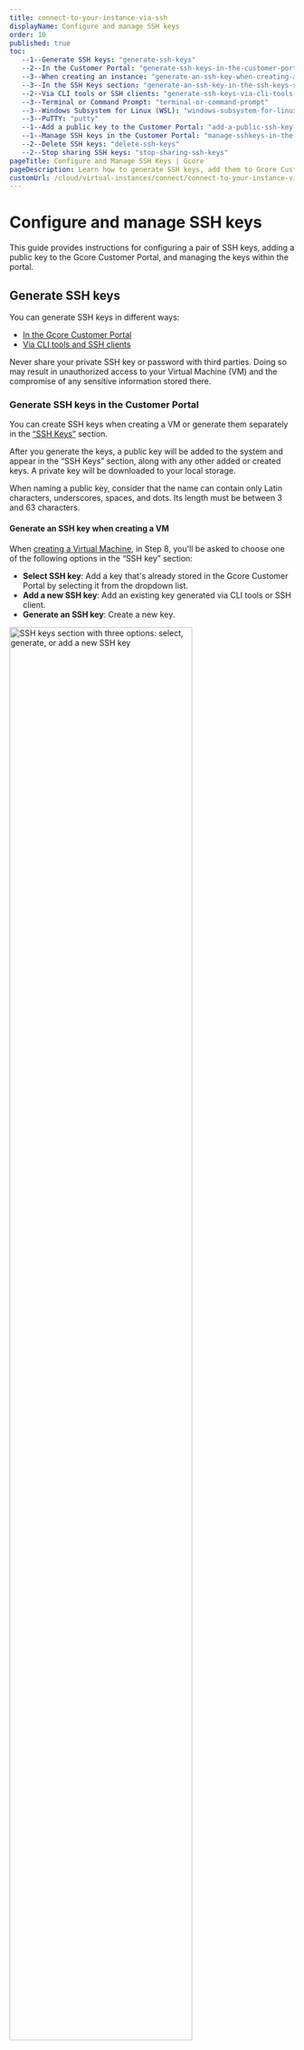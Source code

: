 ```yaml
---
title: connect-to-your-instance-via-ssh
displayName: Configure and manage SSH keys
order: 10
published: true
toc:
   --1--Generate SSH keys: "generate-ssh-keys"
   --2--In the Customer Portal: "generate-ssh-keys-in-the-customer-portal"
   --3--When creating an instance: "generate-an-ssh-key-when-creating-a-vm"
   --3--In the SSH Keys section: "generate-an-ssh-key-in-the-ssh-keys-section"
   --2--Via CLI tools or SSH clients: "generate-ssh-keys-via-cli-tools-or-ssh-clients"
   --3--Terminal or Command Prompt: "terminal-or-command-prompt"
   --3--Windows Subsystem for Linux (WSL): "windows-subsystem-for-linux-wsl"
   --3--PuTTY: "putty"
   --1--Add a public key to the Customer Portal: "add-a-public-ssh-key-to-the-customer-portal"
   --1--Manage SSH keys in the Customer Portal: "manage-sshkeys-in-the-customer-portal"
   --2--Delete SSH keys: "delete-ssh-keys"
   --2--Stop sharing SSH keys: "stop-sharing-ssh-keys"
pageTitle: Configure and Manage SSH Keys | Gcore
pageDescription: Learn how to generate SSH keys, add them to Gcore Customer Portal, delete them, and stop sharing the keys
customUrl: /cloud/virtual-instances/connect/connect-to-your-instance-via-ssh 
---
```

# Configure and manage SSH keys

This guide provides instructions for configuring a pair of SSH keys, adding a public key to the Gcore Customer Portal, and managing the keys within the portal.

## Generate SSH keys 

You can generate SSH keys in different ways: 

- [In the Gcore Customer Portal](https://gcore.com/docs/cloud/virtual-instances/connect/connect-to-your-instance-via-ssh#generate-ssh-keys-in-the-customer-portal)
- [Via CLI tools and SSH clients](https://gcore.com/docs/cloud/virtual-instances/connect/connect-to-your-instance-via-ssh#generate-ssh-keys-via-cli-tools-or-ssh-clients)

<alert-element type="warning" title="Warning">

Never share your private SSH key or password with third parties. Doing so may result in unauthorized access to your Virtual Machine (VM) and the compromise of any sensitive information stored there. 

</alert-element>

### Generate SSH keys in the Customer Portal

You can create SSH keys when creating a VM or generate them separately in the [“SSH Keys”](https://gcore.com/docs/cloud/virtual-instances/connect/connect-to-your-instance-via-ssh#generate-an-ssh-key-in-the-ssh-keys-section) section. 

After you generate the keys, a public key will be added to the system and appear in the “SSH Keys” section, along with any other added or created keys. A private key will be downloaded to your local storage.

<alert-element type="info" title="Info">

When naming a public key, consider that the name can contain only Latin characters, underscores, spaces, and dots. Its length must be between 3 and 63 characters.

</alert-element>

<tabset-element>

#### Generate an SSH key when creating a VM 

When <a href="https://gcore.com/docs/cloud/virtual-instances/create-an-instance" target="_blank">creating a Virtual Machine</a>, in Step 8, you'll be asked to choose one of the following options in the “SSH key” section:

- **Select SSH key**: Add a key that's already stored in the Gcore Customer Portal by selecting it from the dropdown list.
- **Add a new SSH key**: Add an existing key generated via CLI tools or SSH client.
- **Generate an SSH key**: Create a new key. 

<img src="https://assets.gcore.pro/docs/cloud/virtual-instances/connect/connect-to-your-instance-via-ssh/create-instance-ssh-keys.png" alt="SSH keys section with three options: select, generate, or add a new SSH key" width="80%">

To generate a key

1\. Select the **Generate SSH key** link.

1\. In a new dialog that opens, enter the key name to identify the key in the system. 

2\. Select **Create SSH key** and save the public key locally.

<img src="https://assets.gcore.pro/docs/cloud/virtual-instances/connect/connect-to-your-instance-via-ssh/autogenerate-ssh-key.png" alt="A dialog with options to name and create an SSH key" width="80%">
 
#### Generate an SSH key in the SSH Keys section 

You can generate a pair of SSH keys separately and then use a public key for authentication during the creation of your VM.

To generate the keys:

1\. In the Gcore Customer Portal, go to **Cloud** > **SSH Keys**.

2\. Click **Autogenerate SSH key**.

<img src="https://assets.gcore.pro/docs/cloud/virtual-instances/connect/connect-to-your-instance-via-ssh/cloud-ssh-keys-annotated.png" alt="An SSH keys tab in the Gcore Customer Portal" width="80%">

3\. Enter the key name and select **Create SSH key**.

<img src="https://assets.gcore.pro/docs/cloud/virtual-instances/connect/connect-to-your-instance-via-ssh/autogenerate-ssh-key.png" alt="A dialog with options to name and create an SSH key" width="80%">

4\. The public key will be added to a Virtual Machine and the private key will be saved to your local storage.

</tabset-element>

## Generate SSH keys via CLI tools or SSH clients

<tabset-element>

### Terminal or Command Prompt 

Follow these instructions to generate SSH keys on Linux, macOS, or Windows 10/11 devices:

1\. Open Terminal (Linux, macOS) or Command Prompt (cmd.exe on Windows).

2\. Run the following command to generate a key pair: 

```
ssh-keygen -t rsa -b 2048
```

You'll be asked to enter the file where the keys should be saved. You can specify a custom location (for example, `.ssh/`), or press **Enter** to save the keys to the default directory. The default directory is `~/.` for Linux/macOS and `C:\Users\\` for Windows.

4\. Press **Enter**.

5\. You’ll be asked to enter a password for the key as an additional security step. You can either create a password and enter it every time you connect via SSH or leave the field empty and press **Enter** to create the key without a password.

6\. Confirm the password by entering it again, or leave the field empty and press **Enter**. You can find your key in the default directory or in the custom location you've specified during the key creation.

7\. The public key will be saved in the .pub file. You need to add this public key to a VM as described in the [Add a public SSH key to the Customer Portal](https://gcore.com/docs/cloud/virtual-instances/connect/connect-to-your-instance-via-ssh#add-a-public-ssh-key-to-the-customer-portal) section. 

### Windows Subsystem for Linux (WSL)

You can use different distributions of Linux on Windows 11 to generate SSH keys and connect to your VM. To do this, you need to have WSL installed on your device.  

<alert-element type="info" title="Info">

To install WSL, follow the instructions from the official Microsoft guide: <a href="https://learn.microsoft.com/en-us/windows/wsl/install" target="_blank">How to install Linux on Windows with WSL</a>.

</alert-element>

To generate SSH keys via WSL:

1\. Open Windows Command Prompt or PowerShell.

2\. Launch a default Linux distribution inside your current command line by running this command: wsl.exe. 
There are multiple ways to run a Linux distribution, you can read more about them in the following guide: <a href="https://learn.microsoft.com/en-us/windows/wsl/install#ways-to-run-multiple-linux-distributions-with-wsl" target="_blank">Ways to run multiple Linux distributions with WSL</a>.

3\. Run the following command to generate a key pair:

```ssh-keygen -t rsa -b 2048
```

4\. You'll be asked to enter the file where the keys should be saved. You can specify a custom location (for example, `.ssh/`) or press **Enter** to save the keys to the default directory. The default directory is `C:\Users\\`.

5\. Press **Enter**.

6\. You’ll be asked to enter a password for the key. You can either create a password or leave the field empty and press **Enter** to create the key without a password.

7\. Confirm the password by entering it one more time or leave the field empty and press **Enter**. You can find your key in the default directory or in the custom location you've specified during the key creation.

8\. The public key will be saved in the .pub file. You need to add this public key to a Virtual Machine as described in the [Add a public SSH key to the Customer Portal](https://gcore.com/docs/cloud/virtual-instances/connect/connect-to-your-instance-via-ssh#add-a-public-ssh-key-to-the-customer-portal) section. 

### PuTTY 

Follow these instructions to generate SSH keys on Windows 10/11 devices:

1\. Download and install the <a href="https://putty.org/" target="_blank">PuTTY package</a>.

2\. Launch the PuTTYgen app.

3\. Find the “Type of key to generate” parameter and select RSA. 

4\. In the “Number of bits in a generated key” field, set the value to `2048`.

<img src="https://assets.gcore.pro/docs/cloud/virtual-instances/connect/connect-to-your-instance-via-ssh/puttygen-connect.png" alt="Puttygen app with two options selected: RSA type of key and 2048 number of bits" width="80%">

5\. Click **Generate**. While the key is being generated, move the cursor in the “Key” field until the key appears in the field.

<img src="https://assets.gcore.pro/docs/cloud/virtual-instances/connect/connect-to-your-instance-via-ssh/puttygen-generate-key.png" alt="Puttygen app with a generated public key" width="80%">

6\. (Optional) You can enhance the security of your private key by setting up a passphrase, which will be required each time you connect via SSH. To set it up, enter a passphrase in the ‘Key passphrase' field and retype it in the 'Confirm passphrase' field.

7\. Select **Save private key** to download the key to your local storage.

<alert-element type="info" title="Info">

If you generated your SSH keys via PuTTYgen or in the Gcore Customer Portal and you want to connect to your Virtual Machine via PuTTY, you need to convert the keys to the .ppk format as described in this article: <a href="https://gcore.com/docs/cloud/ssh-keys/convert-an-ssh-key-from-pem-to-ppk" target="_blank"> Convert an SSH key to a PPK format</a>. 

</alert-element>

</tabset-element>


## Add a public SSH key to the Customer Portal

If you didn’t generate your SSH key via the Gcore Customer Portal, you need to add your public key there. 
To add the key: 

1\. In the Gcore Customer Portal, go to **Cloud** > **SSH keys**.

2\. Select **Add SSH key**.

<img src="https://assets.gcore.pro/docs/cloud/virtual-instances/connect/connect-to-your-instance-via-ssh/cloud-ssh-keys-add.png" alt="An SSH keys tab in the Gcore Customer Portal" width="80%">

3\. In the “SSH key Content” field, paste the public key. 

4\. Add a key name and select **Add SSH key**.

<img src="https://assets.gcore.pro/docs/cloud/virtual-instances/connect/connect-to-your-instance-via-ssh/add-ssh-key-annotated.png" alt="An SSH keys tab in the Gcore Customer Portal" width="80%">

5\. The key will appear in the list of SSH keys, and you can select this key as an authentication method when creating a new instance. 

<alert-element type="info" title="Info">

After you add a public key, it’ll be automatically shared with all users who belong to the same project. To change the key’s visibility, follow the instructions from this section: [Stop sharing SSH keys](https://gcore.com/docs/cloud/virtual-instances/connect/connect-to-your-instance-via-ssh#stop-sharing-ssh-keys)

</alert-element>
 
## Manage SSH keys in the Customer Portal

You can delete a public SSH key from the Gcore Customer Portal, share the key with other users in the same project, or make the key only visible to you. 

### Delete SSH keys

Only the user who created an SSH key or added the public key to the Gcore Customer Portal can delete that key.
To delete the key:

1\. In the Gcore Customer Portal, go to **Cloud** > **SSH keys**.

<img src="https://assets.gcore.pro/docs/cloud/virtual-instances/connect/connect-to-your-instance-via-ssh/cloud-ssh-keys.png" alt="An SSH keys tab in the Gcore Customer Portal" width="80%">

2\. Find the SSH key you want to delete and click on the three-dot icon.  

3\. Select **Delete**. 

<img src="https://assets.gcore.pro/docs/cloud/virtual-instances/connect/connect-to-your-instance-via-ssh/delete-ssh-keys.png" alt="SSH key options menu displaying the Delete button" width="80%">

## Stop sharing SSH keys

After you add or generate an SSH key in the Customer Portal, the public key is automatically shared with all users in the same project. 

To stop sharing the key and only make it visible to you:

1\. In the Gcore Customer Portal, go to **Cloud** > **SSH keys**.

<img src="https://assets.gcore.pro/docs/cloud/virtual-instances/connect/connect-to-your-instance-via-ssh/cloud-ssh-keys.png" alt="An SSH keys tab in the Gcore Customer Portal" width="80%">

2\. Find the SSH key you want to delete and click on the three-dot icon.  

3\. Click **Stop sharing**. 

<img src="https://assets.gcore.pro/docs/cloud/virtual-instances/connect/connect-to-your-instance-via-ssh/stop-sharing-ssh-keys.png" alt="SSH key options menu displaying the Stop sharing button" width="80%">

You can always start sharing the key again by following the same steps and selecting **Share** from the three-dot icon.
